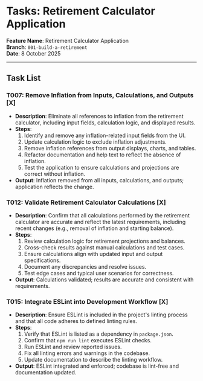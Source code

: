 # Tasks: Retirement Calculator Application

**Feature Name**: Retirement Calculator Application  
**Branch**: `001-build-a-retirement`  
**Date**: 8 October 2025

---

## Task List

### T007: Remove Inflation from Inputs, Calculations, and Outputs [X]

- **Description**: Eliminate all references to inflation from the retirement calculator, including input fields, calculation logic, and displayed results.
- **Steps**:
  1. Identify and remove any inflation-related input fields from the UI.
  2. Update calculation logic to exclude inflation adjustments.
  3. Remove inflation references from output displays, charts, and tables.
  4. Refactor documentation and help text to reflect the absence of inflation.
  5. Test the application to ensure calculations and projections are correct without inflation.
- **Output**: Inflation removed from all inputs, calculations, and outputs; application reflects the change.

### T012: Validate Retirement Calculator Calculations [X]

- **Description**: Confirm that all calculations performed by the retirement calculator are accurate and reflect the latest requirements, including recent changes (e.g., removal of inflation and starting balance).
- **Steps**:
  1. Review calculation logic for retirement projections and balances.
  2. Cross-check results against manual calculations and test cases.
  3. Ensure calculations align with updated input and output specifications.
  4. Document any discrepancies and resolve issues.
  5. Test edge cases and typical user scenarios for correctness.
- **Output**: Calculations validated; results are accurate and consistent with requirements.

### T015: Integrate ESLint into Development Workflow [X]

- **Description**: Ensure ESLint is included in the project's linting process and that all code adheres to defined linting rules.
- **Steps**:
  1. Verify that ESLint is listed as a dependency in `package.json`.
  2. Confirm that `npm run lint` executes ESLint checks.
  3. Run ESLint and review reported issues.
  4. Fix all linting errors and warnings in the codebase.
  5. Update documentation to describe the linting workflow.
- **Output**: ESLint integrated and enforced; codebase is lint-free and documentation updated.
